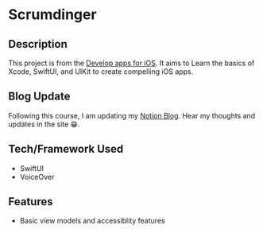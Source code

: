 # Scrumdinger

## Description
This project is from the [Develop apps for iOS](https://developer.apple.com/tutorials/app-dev-training/). It aims to Learn the basics of Xcode, SwiftUI, and UIKit to create compelling iOS apps.

## Blog Update
Following this course, I am updating my [Notion Blog](https://ritzy-anise-015.notion.site/Develop-apps-for-iOS-b9be89ebf451405f989579bcd0b72b7a?pvs=4). Hear my thoughts and updates in the site 😁.

## Tech/Framework Used
- SwiftUI
- VoiceOver 

## Features
- Basic view models and accessiblity features


